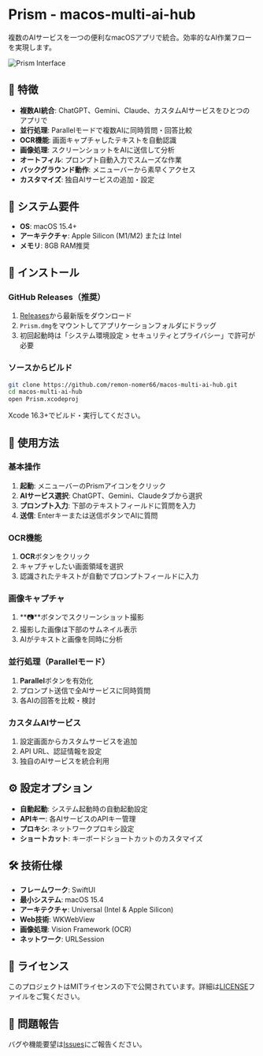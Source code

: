 # Prism - macos-multi-ai-hub

複数のAIサービスを一つの便利なmacOSアプリで統合。効率的なAI作業フローを実現します。

![Prism Interface](assets/prism-screenshot.png)


## 🌟 特徴

- **複数AI統合**: ChatGPT、Gemini、Claude、カスタムAIサービスをひとつのアプリで
- **並行処理**: Parallelモードで複数AIに同時質問・回答比較
- **OCR機能**: 画面キャプチャしたテキストを自動認識
- **画像処理**: スクリーンショットをAIに送信して分析
- **オートフィル**: プロンプト自動入力でスムーズな作業
- **バックグラウンド動作**: メニューバーから素早くアクセス
- **カスタマイズ**: 独自AIサービスの追加・設定

## 💾 システム要件

- **OS**: macOS 15.4+
- **アーキテクチャ**: Apple Silicon (M1/M2) または Intel
- **メモリ**: 8GB RAM推奨

## 🚀 インストール

### GitHub Releases（推奨）

1. [Releases](https://github.com/remon-nomer66/macos-multi-ai-hub/releases)から最新版をダウンロード
2. `Prism.dmg`をマウントしてアプリケーションフォルダにドラッグ
3. 初回起動時は「システム環境設定 > セキュリティとプライバシー」で許可が必要

### ソースからビルド

```bash
git clone https://github.com/remon-nomer66/macos-multi-ai-hub.git
cd macos-multi-ai-hub
open Prism.xcodeproj
```

Xcode 16.3+でビルド・実行してください。

## 📱 使用方法

### 基本操作

1. **起動**: メニューバーのPrismアイコンをクリック
2. **AIサービス選択**: ChatGPT、Gemini、Claudeタブから選択
3. **プロンプト入力**: 下部のテキストフィールドに質問を入力
4. **送信**: Enterキーまたは送信ボタンでAIに質問

### OCR機能

1. **OCR**ボタンをクリック
2. キャプチャしたい画面領域を選択
3. 認識されたテキストが自動でプロンプトフィールドに入力

### 画像キャプチャ

1. **📷**ボタンでスクリーンショット撮影
2. 撮影した画像は下部のサムネイル表示
3. AIがテキストと画像を同時に分析

### 並行処理（Parallelモード）

1. **Parallel**ボタンを有効化
2. プロンプト送信で全AIサービスに同時質問
3. 各AIの回答を比較・検討

### カスタムAIサービス

1. 設定画面からカスタムサービスを追加
2. API URL、認証情報を設定
3. 独自のAIサービスを統合利用

## ⚙️ 設定オプション

- **自動起動**: システム起動時の自動起動設定
- **APIキー**: 各AIサービスのAPIキー管理
- **プロキシ**: ネットワークプロキシ設定
- **ショートカット**: キーボードショートカットのカスタマイズ

## 🛠 技術仕様

- **フレームワーク**: SwiftUI
- **最小システム**: macOS 15.4
- **アーキテクチャ**: Universal (Intel & Apple Silicon)
- **Web技術**: WKWebView
- **画像処理**: Vision Framework (OCR)
- **ネットワーク**: URLSession


## 📄 ライセンス

このプロジェクトはMITライセンスの下で公開されています。詳細は[LICENSE](LICENSE)ファイルをご覧ください。

## 🐛 問題報告

バグや機能要望は[Issues](https://github.com/remon-nomer66/macos-multi-ai-hub/issues)にご報告ください。
